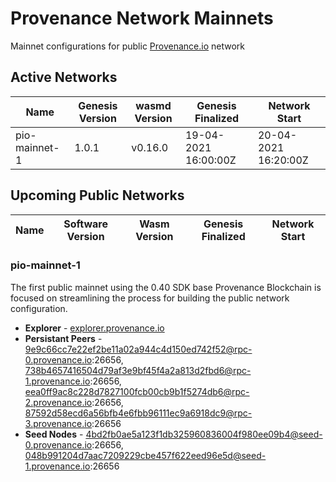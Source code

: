 # Provenance Network Mainnets
Mainnet configurations for public [Provenance.io](https://provenance.io) network

## Active Networks

| Name          | Genesis Version | wasmd Version  | Genesis Finalized    | Network Start        |
|---------------|-----------------|----------------|----------------------|----------------------|
| pio-mainnet-1 | 1.0.1           | v0.16.0        | 19-04-2021 16:00:00Z | 20-04-2021 16:20:00Z |

## Upcoming Public Networks

| Name          | Software Version | Wasm Version | Genesis Finalized    | Network Start        |
|---------------|------------------|--------------|----------------------|----------------------|

### pio-mainnet-1

The first public mainnet using the 0.40 SDK base Provenance Blockchain is focused on streamlining the process for building the public network configuration.

- **Explorer** - [explorer.provenance.io](https://explorer.provenance.io)
- **Persistant Peers** - 9e9c66cc7e22ef2be11a02a944c4d150ed742f52@rpc-0.provenance.io:26656, 738b4657416504d79af3e9bf45f4a2a813d2fbd6@rpc-1.provenance.io:26656, eea0ff9ac8c228d7827100fcb00cb9b1f5274db6@rpc-2.provenance.io:26656, 87592d58ecd6a56bfb4e6fbb96111ec9a6918dc9@rpc-3.provenance.io:26656
- **Seed Nodes** - 4bd2fb0ae5a123f1db325960836004f980ee09b4@seed-0.provenance.io:26656, 048b991204d7aac7209229cbe457f622eed96e5d@seed-1.provenance.io:26656
